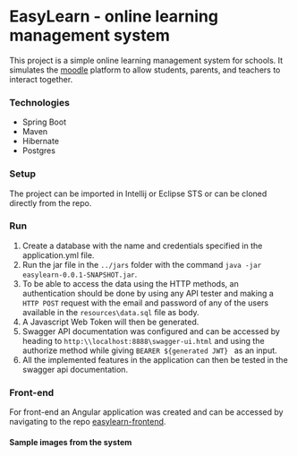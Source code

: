 # EasyLearn - online learning management system
This project is a simple online learning management system for schools. It simulates the [moodle](https://moodle.org/) platform to allow students, parents, and teachers to interact together.
### Technologies
 * Spring Boot
 * Maven
 * Hibernate
 * Postgres
### Setup
The project can be imported in Intellij or Eclipse STS or can be cloned directly from the repo.
### Run
   1. Create a database with the name and credentials specified in the application.yml file.
   2. Run the jar file in the ```../jars``` folder with the command ``` java -jar easylearn-0.0.1-SNAPSHOT.jar ```.
   3. To be able to access the data using the HTTP methods, an authentication should be done by using any API tester and making a ``` HTTP POST ``` request with the email and password of any of the users available in the ``` resources\data.sql ``` file as body.
   4. A Javascript Web Token will then be generated.
   5. Swagger API documentation was configured and can be accessed by heading to ``` http:\\localhost:8888\swagger-ui.html ``` and using the authorize method while giving ```BEARER ${generated JWT} ``` as an input.
   6. All the implemented features in the application can then be tested in the swagger api documentation.
### Front-end
For front-end an Angular application was created and can be accessed by navigating to the repo [easylearn-frontend](https://github.com/MahmoudAbderahman/easylearn-ui). 
#### Sample images from the system

